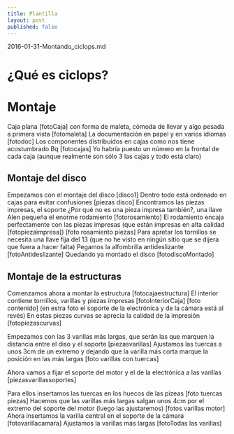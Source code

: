 ```yaml
---
title: Plantilla
layout: post
published: false
---
```

2016-01-31-Montando_ciclops.md

# ¿Qué es ciclops?

# Montaje
Caja plana
[fotoCaja]
con forma de maleta, cómoda de llevar y algo pesada a primera vista
[fotomaleta]
La documentación en papel y en varios idiomas
[fotodoc]
Los componentes distribuidos en cajas como nos tiene acostumbrado Bq
[fotocajas]
Yo habría puesto un número en la frontal de cada caja (aunque realmente son sólo 3 las cajas y todo está claro)

## Montaje del disco
Empezamos con el montaje del disco
[disco1]
Dentro todo está ordenado en cajas para evitar confusiones
[piezas disco]
Encontramos las piezas impresas, el soporte ¿Por qué no es una pieza impresa también?, una llave Alen pequeña el enorme rodamiento
[fotorosamiento]
El rodamiento encaja perfectamente con las piezas impresas (que están impresas en alta calidad [fotopiezaimpresa])
[foto rosamiento piezas]
Para apretar los tornillos se necesita una llave fija del 13 (que no he visto en ningún sitio que se dijera que fuera a hacer falta)
Pegamos la alfombrilla antideslizante
[fotoAntideslizante]
Quedando ya montado el disco
[fotodiscoMontado]

## Montaje de la estructuras

Comenzamos ahora a montar la estructura
[fotocajaestructura]
El interior contiene tornillos, varillas y piezas impresas
[fotoInteriorCaja]
[foto contenido]
(en estra foto el soporte de la electrónica y de la cámara está al revés)
En estas piezas curvas se aprecia la calidad de la impresión
[fotopiezascurvas]

Empezamos con las 3 varillas más largas, que serán las que marquen la distancia entre el diso y el soporte
[piezasvarillas]
Ajustamos las tuercas a unos 3cm de un extremo y dejando que la varilla más corta marque la posición en las  más largas
[foto varillas con tuercas]

Ahora vamos a fijar el soporte del motor y el de la electrónica a las varillas
[piezasvarillassoportes]

Para ellos insertamos las tuercas en los huecos de las pizeas
[foto tuercas piezas]
Hacemos que las varillas más largas salgan unos 4cm por el extremo del soporte del motor (luego las ajustaremos)
[fotos varillas motor]
Ahora insertamos la varilla central en el soporte de la cámara
[fotovarillacamara]
Ajustamos la varillas más largas
[fotoTodas las varillas]
